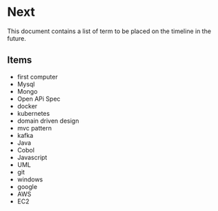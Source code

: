 # Next

This document contains a list of term to be placed on the timeline in the future.

## Items

- first computer
- Mysql
- Mongo
- Open APi Spec
- docker
- kubernetes
- domain driven design
- mvc pattern
- kafka
- Java
- Cobol
- Javascript
- UML
- git
- windows
- google
- AWS
- EC2
